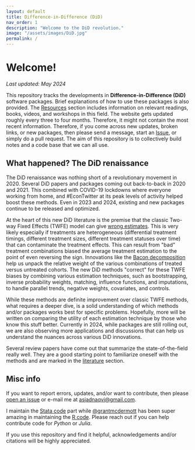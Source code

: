 ```yaml
---
layout: default
title: Difference-in-Difference (DiD)
nav_order: 1
description: "Welcome to the DiD revolution."
image: "/assets/images/DiD.jpg"
permalink: /
---
```



# Welcome!

*Last updated: May 2024*

This repository tracks the developments in **Difference-in-Difference (DiD)** software packages. Brief explanations of how to use these packages is also provided. The [Resources](https://asjadnaqvi.github.io/DiD/docs/resources) section includes information on relevant readings, books, videos, and workshops in this field. The website gets updated roughly every three to four months. Therefore, it might not contain the most recent information. Therefore, if you come across new updates, broken links, or new packages, then please send a message, start an [Issue](https://github.com/asjadnaqvi/DiD/issues), or simply do a pull request. The aim of this repository is to collectively build notes and a code base that we can all use.



## What happened? The DiD renaissance
The DiD renaissance was nothing short of a revolutionary movement in 2020. Several DiD papers and packages coming out back-to-back in 2020 and 2021. This combined with COVID-19 lockdowns where everyone working from home, and #EconTwitter at its peak levels of activity helped boost these methods. Even in 2023 and 2024, existing and new packages continue to be released and optimized.

At the heart of this new DiD literature is the premise that the classic Two-way Fixed Effects (TWFE) model can give [wrong estimates](https://asjadnaqvi.github.io/DiD/docs/code/06_01_twfe/). This is very likely especially if treatments are heterogeneous (differential treatment timings, different treatment sizes, different treatment statuses over time) that can contaminate the treatment effects. This can result from "bad" treatment combinations biased the average treatment estimation to the point of even reversing the sign. Innovations like the [Bacon decomposition](https://asjadnaqvi.github.io/DiD/docs/code/06_02_bacon/) help us unpack the relative weight of the various combinations of treated versus untreated cohorts. The new DiD methods "correct" for these TWFE biases by combining various estimation techniques, such as bootstrapping, inverse probability weights, matching, influence functions, and imputations, to handle parallel trends, negative weights, covariates, and controls.

While these methods are definite improvement over classic TWFE methods, what requires a deeper dive, is a solid understanding of which methods and/or packages works best for specific problems. Hopefully, more will be written on comparing the utility of each estimation technique by those who know this stuff better. Currently in 2024, while packages are still rolling out, we are also observing more applications and discussions that can help us understand the nuances across various DiD innovations. 

Several review papers have come out that summarize the state-of-the-field really well. They are a good starting point to familiarize oneself with the methods and are marked in the [literature](https://asjadnaqvi.github.io/DiD/docs/reading/04_resources) section.


## Misc info

If you want to report errors, updates, and/or want to contribute, then please [open an issue](https://github.com/AsjadNaqvi/DiD/issues) or e-mail me at asjadnaqvi@gmail.com. 

I maintain the [Stata code](https://asjadnaqvi.github.io/DiD/docs/code) part while [@grantmcdermott](https://github.com/grantmcdermott) has been super amazing in maintaining the [R code](https://asjadnaqvi.github.io/DiD/docs/code_r). Please reach out if you can help contribute code for *Python* or *Julia*.

If you use this repository and find it helpful, acknowledgements and/or citations will be highly appreciated.

